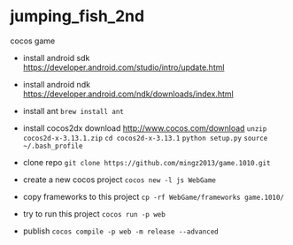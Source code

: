 # jumping_fish_2nd
cocos game

- install android sdk
https://developer.android.com/studio/intro/update.html

- install android ndk
https://developer.android.com/ndk/downloads/index.html

- install ant
`brew install ant`

- install cocos2dx
download http://www.cocos.com/download
`unzip cocos2d-x-3.13.1.zip`
`cd cocos2d-x-3.13.1`
`python setup.py`
`source ~/.bash_profile`


- clone repo
`git clone https://github.com/mingz2013/game.1010.git`

- create a new cocos project
`cocos new -l js WebGame`

- copy frameworks to this project
`cp -rf WebGame/frameworks game.1010/`

- try to run this project
`cocos run -p web`

- publish
`cocos compile -p web -m release --advanced`
